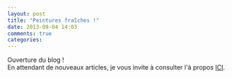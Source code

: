 ```yaml
---
layout: post
title: "Peintures fraîches !"
date: 2013-09-04 14:03
comments: true
categories: 
---
```

Ouverture du blog !  
En attendant de nouveaux articles, je vous invite à consulter l'à propos [ICI](/about).
